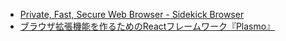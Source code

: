 - [Private, Fast, Secure Web Browser - Sidekick Browser](https://www.meetsidekick.com/)
- [ブラウザ拡張機能を作るためのReactフレームワーク『Plasmo』](https://zenn.dev/nado1001/articles/plasmo-browser-extension)
